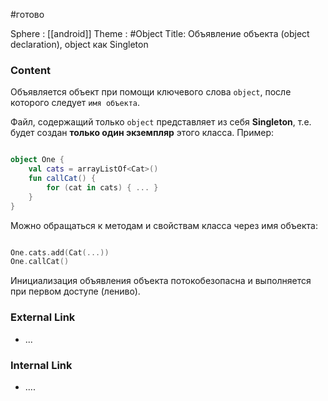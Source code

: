 #готово 

Sphere : [[android]]
Theme : #Object
Title: Объявление объекта (object declaration), object как Singleton

### Content
Объявляется объект при помощи ключевого слова `object`, после которого следует `имя объекта`.

Файл, содержащий только `object` представляет из себя **Singleton**, т.е. будет создан **только один экземпляр** этого класса. Пример:

```kotlin

object One { 
	val cats = arrayListOf<Cat>() 
	fun callCat() { 
		for (cat in cats) { ... } 
	} 
}
```

Можно обращаться к методам и свойствам класса через имя объекта:

```kotlin

One.cats.add(Cat(...)) 
One.callCat()
```

Инициализация объявления объекта потокобезопасна и выполняется при первом доступе (лениво).
### External Link

- ...

### Internal Link

- ....